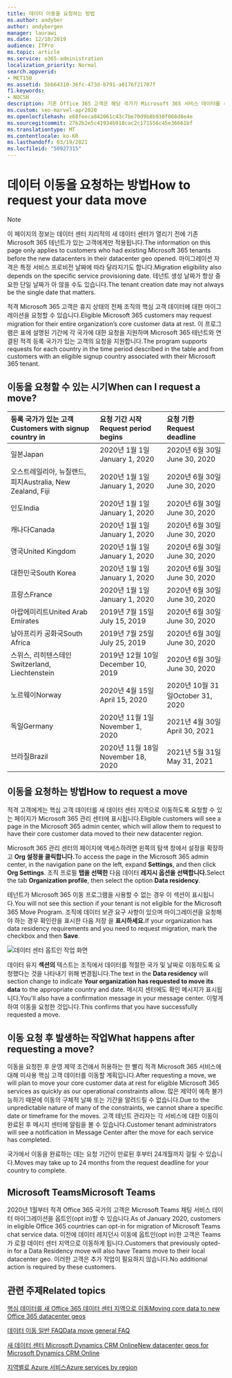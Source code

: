 ```yaml
---
title: 데이터 이동을 요청하는 방법
ms.author: andyber
author: andybergen
manager: laurawi
ms.date: 12/10/2019
audience: ITPro
ms.topic: article
ms.service: o365-administration
localization_priority: Normal
search.appverid:
- MET150
ms.assetid: 5bb64310-36fc-473d-b791-a0176f21707f
f1.keywords:
- NOCSH
description: 기존 Office 365 고객은 해당 국가가 Microsoft 365 서비스 데이터를 새 지역으로 이동하기 위해 마감일 전에 요청을 제출해야 합니다.
ms.custom: seo-marvel-apr2020
ms.openlocfilehash: e68feeca842061c43c7be70d9b8b930f068d8e4e
ms.sourcegitcommit: 27b2b2e5c41934b918cac2c171556c45e36661bf
ms.translationtype: MT
ms.contentlocale: ko-KR
ms.lasthandoff: 03/19/2021
ms.locfileid: "50927315"
---
```

# <a name="how-to-request-your-data-move"></a><span data-ttu-id="f861f-103">데이터 이동을 요청하는 방법</span><span class="sxs-lookup"><span data-stu-id="f861f-103">How to request your data move</span></span>

> [!NOTE]
> <span data-ttu-id="f861f-104">이 페이지의 정보는 데이터 센터 지리적의 새 데이터 센터가 열리기 전에 기존 Microsoft 365 테넌트가 있는 고객에게만 적용됩니다.</span><span class="sxs-lookup"><span data-stu-id="f861f-104">The information on this page only applies to customers who had existing Microsoft 365 tenants before the new datacenters in their datacenter geo opened.</span></span> <span data-ttu-id="f861f-105">마이그레이션 자격은 특정 서비스 프로비전 날짜에 따라 달라지기도 합니다.</span><span class="sxs-lookup"><span data-stu-id="f861f-105">Migration eligibility also depends on the specific service provisioning date.</span></span>  <span data-ttu-id="f861f-106">테넌트 생성 날짜가 항상 중요한 단일 날짜가 아 않을 수도 있습니다.</span><span class="sxs-lookup"><span data-stu-id="f861f-106">The tenant creation date may not always be the single date that matters.</span></span>
  
<span data-ttu-id="f861f-107">적격 Microsoft 365 고객은 휴지 상태의 전체 조직의 핵심 고객 데이터에 대한 마이그레이션을 요청할 수 있습니다.</span><span class="sxs-lookup"><span data-stu-id="f861f-107">Eligible Microsoft 365 customers may request migration for their entire organization’s core customer data at rest.</span></span>  <span data-ttu-id="f861f-108">이 프로그램은 표에 설명된 기간에 각 국가에 대한 요청을 지원하며 Microsoft 365 테넌트와 연결된 적격 등록 국가가 있는 고객의 요청을 지원합니다.</span><span class="sxs-lookup"><span data-stu-id="f861f-108">The program supports requests for each country in the time period described in the table and from customers with an eligible signup country associated with their Microsoft 365 tenant.</span></span>
  
## <a name="when-can-i-request-a-move"></a><span data-ttu-id="f861f-109">이동을 요청할 수 있는 시기</span><span class="sxs-lookup"><span data-stu-id="f861f-109">When can I request a move?</span></span>

| <span data-ttu-id="f861f-110">등록 국가가 있는 고객</span><span class="sxs-lookup"><span data-stu-id="f861f-110">Customers with signup country in</span></span> | <span data-ttu-id="f861f-111">요청 기간 시작</span><span class="sxs-lookup"><span data-stu-id="f861f-111">Request period begins</span></span> | <span data-ttu-id="f861f-112">요청 기한</span><span class="sxs-lookup"><span data-stu-id="f861f-112">Request deadline</span></span> |
|:-----|:-----|:-----|
|<span data-ttu-id="f861f-113">일본</span><span class="sxs-lookup"><span data-stu-id="f861f-113">Japan</span></span>  <br/> |<span data-ttu-id="f861f-114">2020년 1월 1일</span><span class="sxs-lookup"><span data-stu-id="f861f-114">January 1, 2020</span></span>  <br/> |<span data-ttu-id="f861f-115">2020년 6월 30일</span><span class="sxs-lookup"><span data-stu-id="f861f-115">June 30, 2020</span></span>  <br/> |
|<span data-ttu-id="f861f-116">오스트레일리아, 뉴질랜드, 피지</span><span class="sxs-lookup"><span data-stu-id="f861f-116">Australia, New Zealand, Fiji</span></span>  <br/> |<span data-ttu-id="f861f-117">2020년 1월 1일</span><span class="sxs-lookup"><span data-stu-id="f861f-117">January 1, 2020</span></span>  <br/> |<span data-ttu-id="f861f-118">2020년 6월 30일</span><span class="sxs-lookup"><span data-stu-id="f861f-118">June 30, 2020</span></span>  <br/> |
|<span data-ttu-id="f861f-119">인도</span><span class="sxs-lookup"><span data-stu-id="f861f-119">India</span></span>  <br/> |<span data-ttu-id="f861f-120">2020년 1월 1일</span><span class="sxs-lookup"><span data-stu-id="f861f-120">January 1, 2020</span></span>  <br/> |<span data-ttu-id="f861f-121">2020년 6월 30일</span><span class="sxs-lookup"><span data-stu-id="f861f-121">June 30, 2020</span></span>  <br/> |
|<span data-ttu-id="f861f-122">캐나다</span><span class="sxs-lookup"><span data-stu-id="f861f-122">Canada</span></span>  <br/> |<span data-ttu-id="f861f-123">2020년 1월 1일</span><span class="sxs-lookup"><span data-stu-id="f861f-123">January 1, 2020</span></span>  <br/> |<span data-ttu-id="f861f-124">2020년 6월 30일</span><span class="sxs-lookup"><span data-stu-id="f861f-124">June 30, 2020</span></span>  <br/> |
|<span data-ttu-id="f861f-125">영국</span><span class="sxs-lookup"><span data-stu-id="f861f-125">United Kingdom</span></span>  <br/> |<span data-ttu-id="f861f-126">2020년 1월 1일</span><span class="sxs-lookup"><span data-stu-id="f861f-126">January 1, 2020</span></span>  <br/> |<span data-ttu-id="f861f-127">2020년 6월 30일</span><span class="sxs-lookup"><span data-stu-id="f861f-127">June 30, 2020</span></span>  <br/> |
|<span data-ttu-id="f861f-128">대한민국</span><span class="sxs-lookup"><span data-stu-id="f861f-128">South Korea</span></span>  <br/> |<span data-ttu-id="f861f-129">2020년 1월 1일</span><span class="sxs-lookup"><span data-stu-id="f861f-129">January 1, 2020</span></span>  <br/> |<span data-ttu-id="f861f-130">2020년 6월 30일</span><span class="sxs-lookup"><span data-stu-id="f861f-130">June 30, 2020</span></span>  <br/> |
|<span data-ttu-id="f861f-131">프랑스</span><span class="sxs-lookup"><span data-stu-id="f861f-131">France</span></span>  <br/> |<span data-ttu-id="f861f-132">2020년 1월 1일</span><span class="sxs-lookup"><span data-stu-id="f861f-132">January 1, 2020</span></span>  <br/> |<span data-ttu-id="f861f-133">2020년 6월 30일</span><span class="sxs-lookup"><span data-stu-id="f861f-133">June 30, 2020</span></span>  <br/> |
|<span data-ttu-id="f861f-134">아랍에미리트</span><span class="sxs-lookup"><span data-stu-id="f861f-134">United Arab Emirates</span></span>  <br/> |<span data-ttu-id="f861f-135">2019년 7월 15일</span><span class="sxs-lookup"><span data-stu-id="f861f-135">July 15, 2019</span></span>  <br/> |<span data-ttu-id="f861f-136">2020년 6월 30일</span><span class="sxs-lookup"><span data-stu-id="f861f-136">June 30, 2020</span></span>  <br/> |
|<span data-ttu-id="f861f-137">남아프리카 공화국</span><span class="sxs-lookup"><span data-stu-id="f861f-137">South Africa</span></span>  <br/> |<span data-ttu-id="f861f-138">2019년 7월 25일</span><span class="sxs-lookup"><span data-stu-id="f861f-138">July 25, 2019</span></span>  <br/> |<span data-ttu-id="f861f-139">2020년 6월 30일</span><span class="sxs-lookup"><span data-stu-id="f861f-139">June 30, 2020</span></span>  <br/> |
|<span data-ttu-id="f861f-140">스위스, 리히텐스테인</span><span class="sxs-lookup"><span data-stu-id="f861f-140">Switzerland, Liechtenstein</span></span>  <br/> |<span data-ttu-id="f861f-141">2019년 12월 10일</span><span class="sxs-lookup"><span data-stu-id="f861f-141">December 10, 2019</span></span>  <br/> |<span data-ttu-id="f861f-142">2020년 6월 30일</span><span class="sxs-lookup"><span data-stu-id="f861f-142">June 30, 2020</span></span>  <br/> |
|<span data-ttu-id="f861f-143">노르웨이</span><span class="sxs-lookup"><span data-stu-id="f861f-143">Norway</span></span>  <br/> |<span data-ttu-id="f861f-144">2020년 4월 15일</span><span class="sxs-lookup"><span data-stu-id="f861f-144">April 15, 2020</span></span>  <br/> |<span data-ttu-id="f861f-145">2020년 10월 31일</span><span class="sxs-lookup"><span data-stu-id="f861f-145">October 31, 2020</span></span>  <br/> |
|<span data-ttu-id="f861f-146">독일</span><span class="sxs-lookup"><span data-stu-id="f861f-146">Germany</span></span>  <br/> |<span data-ttu-id="f861f-147">2020년 11월 1일</span><span class="sxs-lookup"><span data-stu-id="f861f-147">November 1, 2020</span></span>  <br/> |<span data-ttu-id="f861f-148">2021년 4월 30일</span><span class="sxs-lookup"><span data-stu-id="f861f-148">April 30, 2021</span></span>  <br/> |
|<span data-ttu-id="f861f-149">브라질</span><span class="sxs-lookup"><span data-stu-id="f861f-149">Brazil</span></span>  <br/> |<span data-ttu-id="f861f-150">2020년 11월 18일</span><span class="sxs-lookup"><span data-stu-id="f861f-150">November 18, 2020</span></span>  <br/> |<span data-ttu-id="f861f-151">2021년 5월 31일</span><span class="sxs-lookup"><span data-stu-id="f861f-151">May 31, 2021</span></span>  <br/> |

## <a name="how-to-request-a-move"></a><span data-ttu-id="f861f-152">이동을 요청하는 방법</span><span class="sxs-lookup"><span data-stu-id="f861f-152">How to request a move</span></span>

<span data-ttu-id="f861f-153">적격 고객에게는 핵심 고객 데이터를 새 데이터 센터 지역으로 이동하도록 요청할 수 있는 페이지가 Microsoft 365 관리 센터에 표시됩니다.</span><span class="sxs-lookup"><span data-stu-id="f861f-153">Eligible customers will see a page in the Microsoft 365 admin center, which will allow them to request to have their core customer data moved to their new datacenter region.</span></span>  
  
<span data-ttu-id="f861f-154">Microsoft 365 관리 센터의 페이지에 액세스하려면 왼쪽의 탐색 창에서 설정을 확장하고 **Org 설정을 클릭합니다.**</span><span class="sxs-lookup"><span data-stu-id="f861f-154">To access the page in the Microsoft 365 admin center, in the navigation pane on the left, expand **Settings**, and then click **Org Settings**.</span></span>
<span data-ttu-id="f861f-155">조직 프로필 **탭을 선택한** 다음 데이터 **레지시 옵션을 선택합니다.**</span><span class="sxs-lookup"><span data-stu-id="f861f-155">Select the tab **Organization profile**, then select the option **Data residency**.</span></span>
  
<span data-ttu-id="f861f-156">테넌트가 Microsoft 365 이동 프로그램을 사용할 수 없는 경우 이 섹션이 표시됩니다.</span><span class="sxs-lookup"><span data-stu-id="f861f-156">You will not see this section if your tenant is not eligible for the Microsoft 365 Move Program.</span></span>  <span data-ttu-id="f861f-157">조직에 데이터 보관 요구 사항이 있으며 마이그레이션을 요청해야 하는 경우 확인란을 표시한 다음 저장 을 **표시하세요.**</span><span class="sxs-lookup"><span data-stu-id="f861f-157">If your organization has data residency requirements and you need to request migration, mark the checkbox and then **Save**.</span></span>
  
![데이터 센터 옵트인 작업 화면](../media/dataresidencyflyoutae.jpg)
  
<span data-ttu-id="f861f-159">데이터 유지 **섹션의** 텍스트는 조직에서 데이터를  적절한 국가 및 날짜로 이동하도록 요청했다는 것을 나타내기 위해 변경됩니다.</span><span class="sxs-lookup"><span data-stu-id="f861f-159">The text in the **Data residency** will section change to indicate **Your organization has requested to move its data** to the appropriate country and date.</span></span> <span data-ttu-id="f861f-160">메시지 센터에도 확인 메시지가 표시됩니다.</span><span class="sxs-lookup"><span data-stu-id="f861f-160">You'll also have a confirmation message in your message center.</span></span> <span data-ttu-id="f861f-161">이렇게 하여 이동을 요청한 것입니다.</span><span class="sxs-lookup"><span data-stu-id="f861f-161">This confirms that you have successfully requested a move.</span></span> 
  
## <a name="what-happens-after-requesting-a-move"></a><span data-ttu-id="f861f-162">이동 요청 후 발생하는 작업</span><span class="sxs-lookup"><span data-stu-id="f861f-162">What happens after requesting a move?</span></span>

<span data-ttu-id="f861f-163">이동을 요청한 후 운영 제약 조건에서 허용하는 한 빨리 적격 Microsoft 365 서비스에 대해 미사용 핵심 고객 데이터를 이동할 계획입니다.</span><span class="sxs-lookup"><span data-stu-id="f861f-163">After requesting a move, we will plan to move your core customer data at rest for eligible Microsoft 365 services as quickly as our operational constraints allow.</span></span> <span data-ttu-id="f861f-164">많은 제약이 예측 불가능하기 때문에 이동의 구체적 날짜 또는 기간을 알려드릴 수 없습니다.</span><span class="sxs-lookup"><span data-stu-id="f861f-164">Due to the unpredictable nature of many of the constraints, we cannot share a specific date or timeframe for the moves.</span></span> <span data-ttu-id="f861f-165">고객 테넌트 관리자는 각 서비스에 대한 이동이 완료된 후 메시지 센터에 알림을 볼 수 있습니다.</span><span class="sxs-lookup"><span data-stu-id="f861f-165">Customer tenant administrators will see a notification in Message Center after the move for each service has completed.</span></span>
  
<span data-ttu-id="f861f-166">국가에서 이동을 완료하는 데는 요청 기간이 만료된 후부터 24개월까지 걸릴 수 있습니다.</span><span class="sxs-lookup"><span data-stu-id="f861f-166">Moves may take up to 24 months from the request deadline for your country to complete.</span></span>
  
## <a name="microsoft-teams"></a><span data-ttu-id="f861f-167">Microsoft Teams</span><span class="sxs-lookup"><span data-stu-id="f861f-167">Microsoft Teams</span></span>

<span data-ttu-id="f861f-168">2020년 1월부터 적격 Office 365 국가의 고객은 Microsoft Teams 채팅 서비스 데이터 마이그레이션을 옵트인(opt in)할 수 있습니다.</span><span class="sxs-lookup"><span data-stu-id="f861f-168">As of January 2020, customers in eligible Office 365 countries can opt-in for migration of Microsoft Teams chat service data.</span></span>  <span data-ttu-id="f861f-169">이전에 데이터 레지던시 이동에 옵트인(opt in)한 고객은 Teams가 로컬 데이터 센터 지역으로 이동하게 됩니다.</span><span class="sxs-lookup"><span data-stu-id="f861f-169">Customers that previously opted-in for a Data Residency move will also have Teams move to their local datacenter geo.</span></span>  <span data-ttu-id="f861f-170">이러한 고객은 추가 작업이 필요하지 않습니다.</span><span class="sxs-lookup"><span data-stu-id="f861f-170">No additional action is required by these customers.</span></span>

## <a name="related-topics"></a><span data-ttu-id="f861f-171">관련 주제</span><span class="sxs-lookup"><span data-stu-id="f861f-171">Related topics</span></span>

[<span data-ttu-id="f861f-172">핵심 데이터를 새 Office 365 데이터 센터 지역으로 이동</span><span class="sxs-lookup"><span data-stu-id="f861f-172">Moving core data to new Office 365 datacenter geos</span></span>](moving-data-to-new-datacenter-geos.md)

[<span data-ttu-id="f861f-173">데이터 이동 일반 FAQ</span><span class="sxs-lookup"><span data-stu-id="f861f-173">Data move general FAQ</span></span>](data-move-faq.md)

[<span data-ttu-id="f861f-174">새 데이터 센터 Microsoft Dynamics CRM Online</span><span class="sxs-lookup"><span data-stu-id="f861f-174">New datacenter geos for Microsoft Dynamics CRM Online</span></span>](/power-platform/admin/new-datacenter-regions)
  
[<span data-ttu-id="f861f-175">지역별로 Azure 서비스</span><span class="sxs-lookup"><span data-stu-id="f861f-175">Azure services by region</span></span>](https://azure.microsoft.com/regions/)
